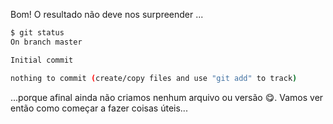 Bom! O resultado não deve nos surpreender ...

```bash
$ git status 
On branch master

Initial commit

nothing to commit (create/copy files and use "git add" to track)
```

...porque afinal ainda não criamos nenhum arquivo ou versão :yum:. Vamos ver então como começar a fazer coisas úteis...

